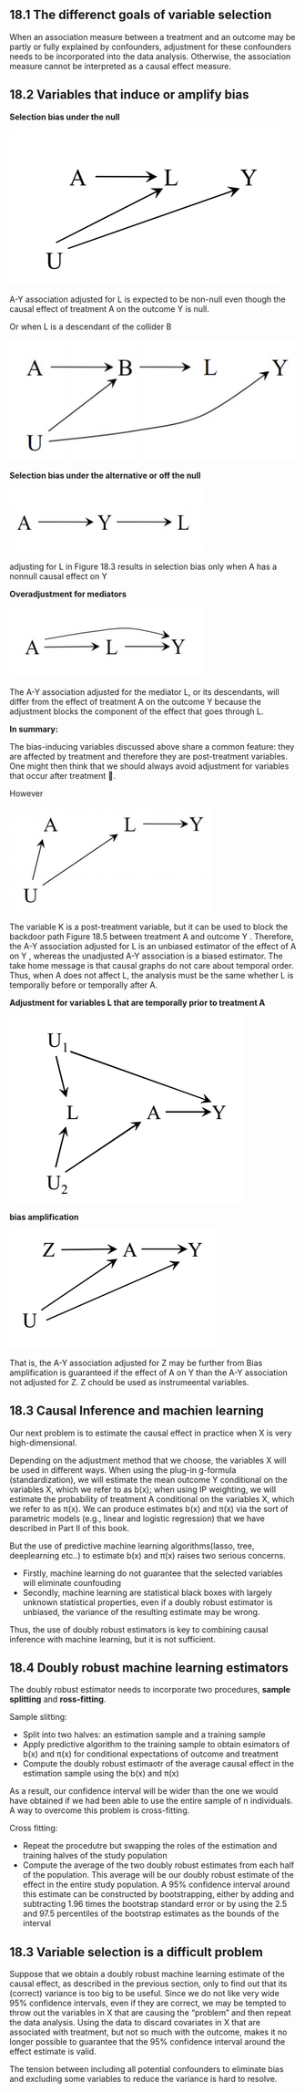 ## 18.1 The differenct goals of variable selection

When an association measure between a treatment and an outcome  may be partly or fully explained by confounders, adjustment for these confounders needs to be incorporated into the data analysis. Otherwise, the association measure cannot be interpreted as a causal effect measure.

## 18.2 Variables that induce or amplify bias
**Selection bias under the null**

![image](/img/18_1.png)

A-Y association adjusted for L is expected to be non-null even though the causal effect of treatment A on the outcome Y is null.

Or when L is a descendant of the collider B

![image](/img/18_2.png)



**Selection bias under the alternative or off the null**

![image](/img/18_3.png)

adjusting for L in Figure 18.3 results in selection bias only when A has a nonnull causal effect on Y


**Overadjustment for mediators**

![image](/img/18_4.png)

The A-Y association adjusted for the mediator L, or its descendants, will differ from the effect of treatment A on the outcome Y because the adjustment blocks the component of the effect that goes through L.

**In summary:**

The bias-inducing variables discussed above share a common feature: they are affected by treatment and therefore they are post-treatment variables. One might then think that we should always avoid adjustment for variables that occur after treatment .

However

![image](/img/18_5.png)

The variable K is a post-treatment variable, but it can be used to block the backdoor path Figure 18.5 between treatment A and outcome Y . Therefore, the A-Y association adjusted for L is an unbiased estimator of the effect of A on Y , whereas the unadjusted A-Y association is a biased estimator. The take home message is that causal graphs do not care about temporal order. Thus, when A does not affect L, the analysis must be the same whether L is temporally before or temporally after A.

**Adjustment for variables L that are temporally prior to treatment A**

![image](/img/18_6.png)

**bias amplification**

![image](/img/18_7.png)

That is, the A-Y association adjusted for Z may be further from Bias amplification is guaranteed if the effect of A on Y than the A-Y association not adjusted for Z. Z chould be used as instrumeental variables.


## 18.3 Causal Inference and machien learning
Our next problem is to estimate the causal effect in practice when X is very high-dimensional. 

Depending on the adjustment method that we choose, the variables X will be used in different ways. When using the plug-in g-formula (standardization), we will estimate the mean outcome Y conditional on the variables X, which we refer to as b(x); when using IP weighting, we will estimate the probability of treatment A conditional on the variables X, which we refer to as π(x). We can produce estimates b(x) and π(x) via the sort of parametric models (e.g., linear and logistic regression) that we have described in Part II of this book.



But the use of predictive machine learning algorithms(lasso, tree, deeplearning etc..) to estimate b(x) and π(x) raises two serious concerns.
- Firstly, machine learning do not guarantee that the selected variables will eliminate counfouding
- Secondly, machine learning are statistical black boxes with largely unknown statistical properties, even if a doubly robust estimator is unbiased, the variance of the resulting estimate may be wrong. 

Thus, the use of doubly robust estimators is key to combining causal inference with machine learning, but it is not sufficient.



## 18.4 Doubly robust machine learning estimators
The doubly robust estimator needs to incorporate two procedures, **sample splitting** and **ross-fitting**.

Sample slitting: 
- Split into two halves: an estimation sample and a training sample
- Apply predictive algorithm to the training sample to obtain esimators of b(x) and π(x) for conditional expectations of outcome and treatment
- Compute the doubly robust estimaotr of the average causal effect in the estimation sample using the 
b(x) and π(x) 


As a result, our confidence interval will be wider than the one we would have obtained if we had been able to use the entire sample of n individuals. A way to overcome this problem is cross-fitting.

Cross fitting:
- Repeat the procedutre but swapping the roles of the estimation and training halves of the study population
- Compute the average of the two doubly robust estimates from each half of the population. This average will be our doubly robust estimate of the effect in the entire study population. A 95% confidence interval around this estimate can be constructed by bootstrapping, either by adding and subtracting 1.96 times the bootstrap standard error or by using the 2.5 and 97.5 percentiles of the bootstrap estimates as the bounds of the interval


## 18.3 Variable selection is a difficult problem 
Suppose that we obtain a doubly robust machine learning estimate of the causal effect, as described in the previous section, only to find out that its (correct) variance is too big to be useful.
Since we do not like very wide 95% confidence intervals, even if they are correct, we may be tempted to throw out the variables in X that are causing the “problem” and then repeat the data analysis. Using the data to discard covariates in X that are associated with treatment, but not so much with the outcome, makes it no longer possible to guarantee that the 95% confidence interval around the effect estimate is valid.



The tension between including all potential confounders to eliminate bias and excluding some variables to reduce the variance is hard to resolve.

